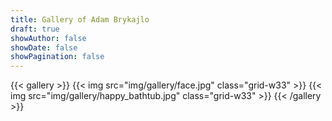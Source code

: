 ```yaml
---
title: Gallery of Adam Brykajlo
draft: true
showAuthor: false
showDate: false
showPagination: false
---
```


{{< gallery >}}
  {{< img src="img/gallery/face.jpg" class="grid-w33" >}}
  {{< img src="img/gallery/happy_bathtub.jpg" class="grid-w33" >}}
{{< /gallery >}}